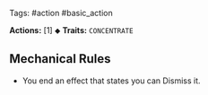 Tags: #action #basic_action 

**Actions:** [1] ⬥
**Traits:** `CONCENTRATE`

## Mechanical Rules

- You end an effect that states you can Dismiss it. 